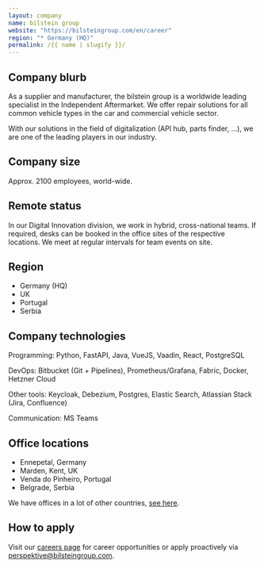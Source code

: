 ```yaml
---
layout: company
name: bilstein group
website: "https://bilsteingroup.com/en/career"
region: "* Germany (HQ)"
permalink: /{{ name | slugify }}/
---
```


## Company blurb

As a supplier and manufacturer, the bilstein group is a worldwide leading specialist in the Independent Aftermarket. We offer repair solutions for all common vehicle types in the car and commercial vehicle sector.

With our solutions in the field of digitalization (API hub, parts finder, ...), we are one of the leading players in our industry.

## Company size

Approx. 2100 employees, world-wide.

## Remote status

In our Digital Innovation division, we work in hybrid, cross-national teams. If required, desks can be booked in the office sites of the respective locations. We meet at regular intervals for team events on site.

## Region

* Germany (HQ)
* UK
* Portugal
* Serbia

## Company technologies

Programming: Python, FastAPI, Java, VueJS, Vaadin, React, PostgreSQL

DevOps: Bitbucket (Git + Pipelines), Prometheus/Grafana, Fabric, Docker, Hetzner Cloud

Other tools: Keycloak, Debezium, Postgres, Elastic Search, Atlassian Stack (Jira, Confluence)

Communication: MS Teams

## Office locations

* Ennepetal, Germany
* Marden, Kent, UK
* Venda do Pinheiro, Portugal
* Belgrade, Serbia

We have offices in a lot of other countries, [see here](https://bilsteingroup.com/en/profile/#section-79). 

## How to apply

Visit our [careers page](https://bilsteingroup.com/en/career/) for career opportunities or apply proactively via perspektive@bilsteingroup.com.